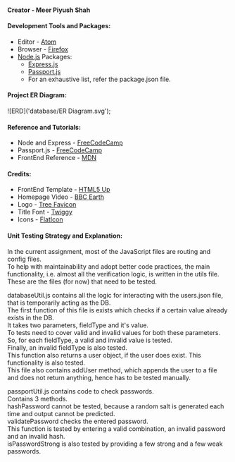 #### Creator - Meer Piyush Shah

#### Development Tools and Packages:
* Editor - [Atom](https://atom.io/)
* Browser - [Firefox](https://www.mozilla.org/en-US/firefox/new/)
* [Node.js](https://nodejs.org/en/) Packages:
  * [Express.js](https://expressjs.com/)
  * [Passport.js](https://www.passportjs.org/)
  * For an exhaustive list, refer the package.json file.

#### Project ER Diagram:
![ERD]('database/ER Diagram.svg');

#### Reference and Tutorials:
* Node and Express - [FreeCodeCamp](https://www.youtube.com/watch?v=Oe421EPjeBE)
* Passport.js - [FreeCodeCamp](https://www.youtube.com/watch?v=F-sFp_AvHc8)
* FrontEnd Reference - [MDN](https://developer.mozilla.org/en-US/docs/Learn)

#### Credits:
* FrontEnd Template - [HTML5 Up](https://html5up.net/story)
* Homepage Video - [BBC Earth](https://www.bbcearth.com/shows/serengeti-ii)
* Logo - [Tree Favicon](https://www.favicon.cc/?action=icon&file_id=795443)
* Title Font - [Twiggy](https://www.dafont.com/twiggy.font)
* Icons - [FlatIcon](https://www.flaticon.com/authors/kiranshastry)

#### Unit Testing Strategy and Explanation:

In the current assignment, most of the JavaScript files are routing and config files. <br/>
To help with maintainability and adopt better code practices, the main functionality, i.e. almost all the verification logic, is written in the utils file.
These are the files (for now) that need to be tested.<br/>

databaseUtil.js contains all the logic for interacting with the users.json file, that is temporarily acting as the DB.<br/>
The first function of this file is exists which checks if a certain value already exists in the DB.<br/>
It takes two parameters, fieldType and it's value.<br/>
To tests need to cover valid and invalid values for both these parameters.<br/>
So, for each fieldType, a valid and invalid value is tested.<br/>
Finally, an invalid fieldType is also tested.<br/>
This function also returns a user object, if the user does exist. This functionality is also tested.<br/>
This file also contains addUser method, which appends the user to a file and does not return anything, hence has to be tested manually.<br/>

passportUtil.js contains code to check passwords.<br/>
Contains 3 methods.<br/>
hashPassword cannot be tested, because a random salt is generated each time and output cannot be predicted.<br/>
validatePassword checks the entered password.<br/>
This function is tested by entering a valid combination, an invalid password and an invalid hash.<br/>
isPasswordStrong is also tested by providing a few strong and a few weak passwords.<br/>
